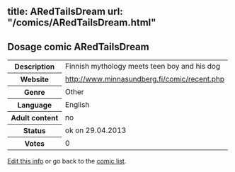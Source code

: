 title: ARedTailsDream
url: "/comics/ARedTailsDream.html"
---
Dosage comic ARedTailsDream
-----------------------------------------

<p id="msg"></p>
<script type="text/javascript">
if (window.location.search === '?edit_info_mail=sent_ok') {
  var elem = document.getElementById("msg");
  elem.innerHTML = 'Edited information sucessfully sent.';
  elem.className = 'ok';
}
</script>
<table class="comicinfo">
<tr>
<th>Description</th><td>Finnish mythology meets teen boy and his dog</td>
</tr>
<tr>
<th>Website</th><td><a href="http://www.minnasundberg.fi/comic/recent.php">http://www.minnasundberg.fi/comic/recent.php</a></td>
</tr>
<tr>
<th>Genre</th><td>Other</td>
</tr>
<tr>
<th>Language</th><td>English</td>
</tr>
<tr>
<th>Adult content</th><td>no</td>
</tr>
<tr>
<th>Status</th><td>ok on 29.04.2013</td>
</tr>
<tr>
<th>Votes</th><td>0</td>
</tr>
</table>

[Edit this info](ARedTailsDream_edit.html) or go back to the [comic list](../comic-index.html).
